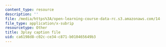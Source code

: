 ```yaml
---
content_type: resource
description: ''
file: /media/https%3A/open-learning-course-data-rc.s3.amazonaws.com/14-01sc-principles-of-microeconomics-fall-2011/ca6198d8c02cce34c871b010465649b3_DZHguXpwuXU.srt
file_type: application/x-subrip
resourcetype: Other
title: 3play caption file
uid: ca6198d8-c02c-ce34-c871-b010465649b3
---
```

